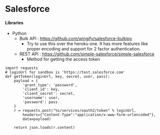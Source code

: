 # Salesforce


#### Libraries
* Python
    * Bulk API : https://github.com/wingify/salesforce-bulkipy
        * Try to use this over the heroku one. It has more features like proper encoding and support for 2 factor authentication. 
    * REST API : https://github.com/simple-salesforce/simple-salesforce
        * Method for getting the access token
```
import requests
# loginUrl for sandbox is 'https://test.salesforce.com'
def getToken(loginUrl, key, secret, user, pass):
    payload = {
		'grant_type': 'password',
		'client_id': key,
		'client_secret': secret,
		'username': user,
		'password': pass
	}
	r = requests.post("%s/services/oauth2/token" % loginUrl, 
		headers={"Content-Type":"application/x-www-form-urlencoded"},
		data=payload)
		
	return json.loads(r.content)
```



